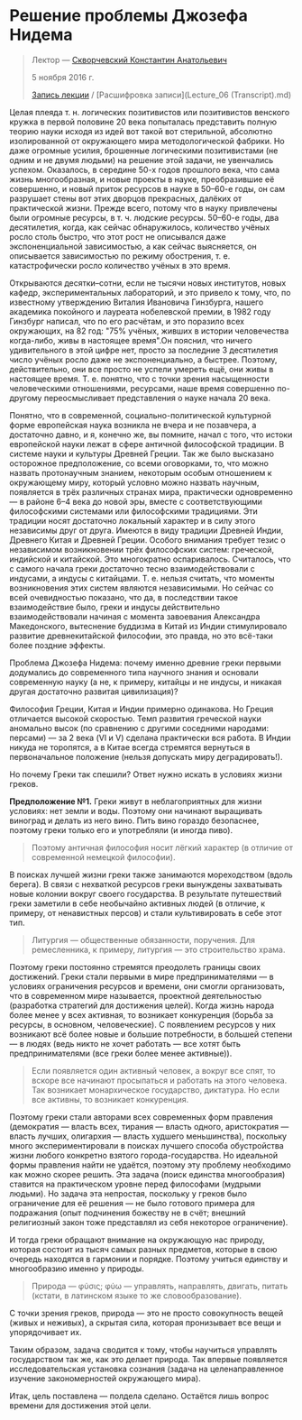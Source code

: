 # Решение проблемы Джозефа Нидема

> Лектор — [Скворчевский Константин Анатольевич](http://wikimipt.org/wiki/Скворчевский_Константин_Анатольевич)
>
> 5 ноября 2016 г.
>
> [Запись лекции](https://drive.google.com/open?id=0B_ciiYZxHJLSZE1FSk5FVThxc0k) / [Расшифровка записи](Lecture_06 (Transcript).md)

Целая плеяда т. н. логических позитивистов или позитивистов венского кружка в первой половине 20 века попыталась представить полную теорию науки исходя из идей вот такой вот стерильной, абсолютно изолированной от окружающего мира методологической фабрики. Но даже огромные усилия, брошенные логическими позитивистами (не одним и не двумя людьми) на решение этой задачи, не увенчались успехом. Оказалось, в середине 50-х годов прошлого века, что сама жизнь многообразная, и новые проекты в науке, преобразившие её совершенно, и новый приток ресурсов в науке в 50–60-е годы, он сам разрушает стены вот этих дворцов прекрасных, далёких от практической жизни. Прежде всего, потому что в науку привлечены были огромные ресурсы, в т. ч. людские ресурсы. 50–60-е годы, два десятилетия, когда, как сейчас обнаружилось, количество учёных росло столь быстро, что этот рост не описывался даже экспоненциальной зависимостью, а как сейчас выясняется, он описывается зависимостью по режиму обострения, т. е. катастрофически росло количество учёных в это время.

Открываются десятки–сотни, если не тысячи новых институтов, новых кафедр, экспериментальных лабораторий, и это привело к тому, что, по известному утверждению Виталия Ивановича Гинзбурга, нашего академика покойного и лауреата нобелевской премии, в 1982 году Гинзбург написал, что по его расчётам, и это поразило всех окружающих, на 82 год: "75% учёных, живших в истории человечества когда-либо, живы в настоящее время".Он пояснил, что ничего удивительного в этой цифре нет, просто за последние 3 десятилетия число учёных росло даже не экспоненциально, а быстрее. Поэтому, действительно, они все просто не успели умереть ещё, они живы в настоящее время. Т. е. понятно, что с точки зрения насыщенности человеческими отношениями, ресурсами, наше время совершенно по-другому переосмысливает представления о науке начала 20 века.

Понятно, что в современной, социально-политической культурной форме европейская наука возникла не вчера и не позавчера, а достаточно давно, и я, конечно же, вы помните, начал с того, что истоки европейской науки лежат в сфере античной философской традиции. В системе науки и культуры Древней Греции. Так же было высказано осторожное предположение, со всеми оговорками, то, что можно назвать протонаучным знанием, некоторым особым отношением к окружающему миру, который условно можно назвать научным, появляется в трёх различных странах мира, практически одновременно — в районе 6–4 века до новой эры, вместе с соответствующими философскими системами или философскими традициями. Эти традиции носят достаточно локальный характер и в силу этого независимы друг от друга. Имеются в виду традиции Древней Индии, Древнего Китая и Древней Греции. Особого внимания требует тезис о независимом возникновении трёх философских систем: греческой, индийской и китайской. Это многократно оспаривалось. Считалось, что с самого начала греки достаточно тесно взаимодействовали с индусами, а индусы с китайцами. Т. е. нельзя считать, что моменты возникновения этих систем являются независимыми. Но сейчас со всей очевидностью показано, что да, в последствии такое взаимодействие было, греки и индусы действительно взаимодействовали начиная с момента завоевания Александра Македонского, вытеснение буддизма в Китай из Индии стимулировало развитие древнекитайской философии, это правда, но это всё-таки более поздние эффекты.

Проблема Джозефа Нидема: почему именно древние греки первыми додумались до современного типа научного знания и основали современную науку (а не, к примеру, китайцы и не индусы, и никакая другая достаточно развитая цивилизация)?

Философия Греции, Китая и Индии примерно одинакова.
Но Греция отличается высокой скоростью.
Темп развития греческой науки аномально высок (по сравнению с другими соседними народами: персами) — за 2 века (VI и V) сделана практически вся работа.
В Индии никуда не торопятся, а в Китае всегда стремятся вернуться в первоначальное положение (нельзя допускать миру деградировать!).

Но почему Греки так спешили?
Ответ нужно искать в условиях жизни греков.

__Предположение №1.__
Греки живут в неблагоприятных для жизни условиях: нет земли и воды.
Поэтому они начинают выращивать виноград и делать из него вино.
Пить вино гораздо безопаснее, поэтому греки только его и употребляли (и иногда пиво).
> Поэтому античная философия носит лёгкий характер (в отличие от современной немецкой философии).

В поисках лучшей жизни греки также занимаются мореходством (вдоль берега).
В связи с нехваткой ресурсов греки вынуждены захватывать новые колонии вокруг своего государства.
В результате путешествий греки заметили в себе необычайно активных людей (в отличие, к примеру, от ненавистных персов) и стали культивировать в себе этот тип.
> Литургия — общественные обязанности, поручения.
> Для ремесленника, к примеру, литургия — это строительство храма.

Поэтому греки постоянно стремятся преодолеть границы своих достижений.
Греки стали первыми в мире предпринимателями — в условиях ограничения ресурсов и времени, они смогли организовать, что в современном мире называется, проектной деятельностью (разработка стратегий для достижения целей).
Когда жизнь народа более менее у всех активная, то возникает конкуренция (борьба за ресурсы, в основном, человеческие).
С появлением ресурсов у них возникают всё более новые и большие потребности, в большей степени — в людях (ведь никто не хочет работать — все хотят быть предпринимателями (все греки более менее активные)).
> Если появляется один активный человек, а вокруг все спят, то вскоре все начинают просыпаться и работать на этого человека.
> Так возникает монархическое государство, диктатура.
> Но если все активны, то возникает конкуренция.

Поэтому греки стали авторами всех современных форм правления (демократия — власть всех, тирания — власть одного, аристократия — власть лучших, олигархия — власть худшего меньшинства), поскольку много экспериментировали в поисках лучшего способа обустройства жизни любого конкретно взятого города-государства.
Но идеальной формы правления найти не удаётся, поэтому эту проблему необходимо как можно скорее решить.
Эта задача (поиск единства многообразия) ставится на практическом уровне перед философами (мудрыми людьми).
Но задача эта непростая, поскольку у греков было ограничение для её решения — не было готового примера для подражания (опыт подчинения божеству не в счёт; внешний религиозный закон тоже представлял из себя некоторое ограничение).

И тогда греки обращают внимание на окружающую нас природу, которая состоит из тысяч самых разных предметов, которые в свою очередь находятся в гармонии и порядке.
Поэтому учиться единству и многообразию именно у природы.
> Природа — φύσις; φύω — управлять, направлять, двигать, питать (кстати, в латинском языке то же словообразование).

С точки зрения греков, природа — это не просто совокупность вещей (живых и неживых), а скрытая сила, которая пронизывает все вещи и упорядочивает их.

Таким образом, задача сводится к тому, чтобы научиться управлять государством так же, как это делает природа.
Так впервые появляется исследовательская установка сознания (задача на целенаправленное изучение закономерностей окружающего мира).

Итак, цель поставлена — полдела сделано.
Остаётся лишь вопрос времени для достижения этой цели.